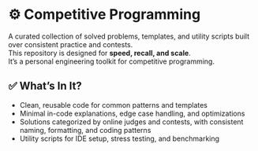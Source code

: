 # ⚙️ Competitive Programming

A curated collection of solved problems, templates, and utility scripts built over consistent practice and contests.  
This repository is designed for **speed, recall, and scale**.  
It’s a personal engineering toolkit for competitive programming.  

  
## ✅ What’s In It?

- Clean, reusable code for common patterns and templates  
- Minimal in-code explanations, edge case handling, and optimizations  
- Solutions categorized by online judges and contests, with consistent naming, formatting, and coding patterns  
- Utility scripts for IDE setup, stress testing, and benchmarking  
